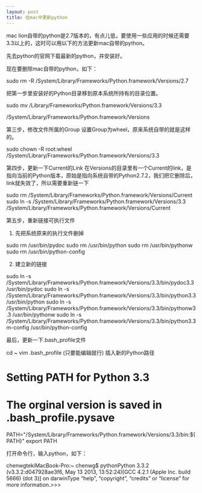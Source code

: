 ```yaml
---
layout: post
title: 在mac中更新python
---
```

mac lion自带的python是2.7版本的，有点儿低，要使用一些应用的时候还需要3.3以上的，这时可以用以下的方法更新mac自带的python。

先去python的官网下载最新的python，并安装好。

现在要删除mac自带的python，如下：

sudo rm -R /System/Library/Frameworks/Python.framework/Versions/2.7

把第一步里安装好的Python目录移到原本系统所持有的目录位置。

sudo mv /Library/Frameworks/Python.framework/Versions/3.3

/System/Library/Frameworks/Python.framework/Versions

第三步，修改文件所属的Group
设置Group为wheel，原来系统自带的就是这样的。

sudo chown -R root:wheel /System/Library/Frameworks/Python.framework/Versions/3.3

第四步，更新一下Current的Link
在Versions的目录里有一个Current的link，是指向当前的Python版本，原始是指向系统自带的Python2.7.2，我们把它删除后，link就失效了，所以需要重新链一下

sudo rm /System/Library/Frameworks/Python.framework/Versions/Current
sudo ln -s /System/Library/Frameworks/Python.framework/Versions/3.3 /System/Library/Frameworks/Python.framework/Versions/Current

第五步，重新链接可执行文件

1) 先把系统原来的执行文件删掉

sudo rm /usr/bin/pydoc
sudo rm /usr/bin/python
sudo rm /usr/bin/pythonw
sudo rm /usr/bin/python-config

2) 建立新的链接

sudo ln -s /System/Library/Frameworks/Python.framework/Versions/3.3/bin/pydoc3.3 /usr/bin/pydoc
sudo ln -s /System/Library/Frameworks/Python.framework/Versions/3.3/bin/python3.3 /usr/bin/python
sudo ln -s /System/Library/Frameworks/Python.framework/Versions/3.3/bin/pythonw3.3 /usr/bin/pythonw
sudo ln -s /System/Library/Frameworks/Python.framework/Versions/3.3/bin/python3.3m-config /usr/bin/python-config

最后，更新一下.bash_profile文件

cd ~ vim .bash_profile (只要能编辑就行) 插入新的Python路径

# Setting PATH for Python 3.3

# The orginal version is saved in .bash_profile.pysave
PATH="/System/Library/Frameworks/Python.framework/Versions/3.3/bin:${PATH}"
export PATH

打开命令行，输入python，如下：

chenwgtekiMacBook-Pro:~ chenwg$ pythonPython 3.3.2 (v3.3.2:d047928ae3f6, May 13 2013, 13:52:24)[GCC 4.2.1 (Apple Inc. build 5666) (dot 3)] on darwinType “help”, “copyright”, “credits” or “license” for more information.>>>
